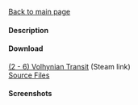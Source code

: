 [Back to main page](https://taddan.github.io/library/)<br/>
#### Description

#### Download
[(2 - 6) Volhynian Transit](https://steamcommunity.com/sharedfiles/filedetails/?id=1250754845) (Steam link)<br/>
[Source Files]()

#### Screenshots
